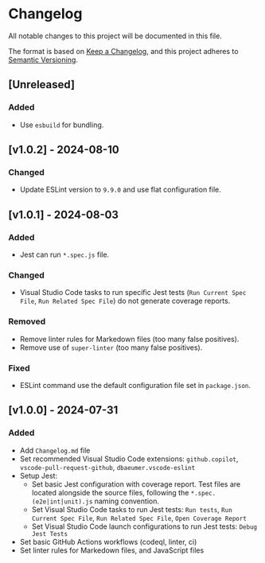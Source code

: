 # Changelog

All notable changes to this project will be documented in this file.

The format is based on [Keep a Changelog](https://keepachangelog.com/en/1.1.0/), and this project adheres to [Semantic Versioning](https://semver.org/spec/v2.0.0.html).

## [Unreleased]

### Added

- Use `esbuild` for bundling.

## [v1.0.2] - 2024-08-10

### Changed

- Update ESLint version to `9.9.0` and use flat configuration file.

## [v1.0.1] - 2024-08-03

### Added

- Jest can run `*.spec.js` file.

### Changed

- Visual Studio Code tasks to run specific Jest tests (`Run Current Spec File`, `Run Related Spec File`) do not generate coverage reports.

### Removed

- Remove linter rules for Markedown files (too many false positives).
- Remove use of `super-linter` (too many false positives).

### Fixed

- ESLint command use the default configuration file set in `package.json`.

## [v1.0.0] - 2024-07-31

### Added

- Add `Changelog.md` file
- Set recommended Visual Studio Code extensions: `github.copilot`, `vscode-pull-request-github`, `dbaeumer.vscode-eslint`
- Setup Jest:
  - Set basic Jest configuration with coverage report. Test files are located alongside the source files, following the `*.spec.(e2e|int|unit).js` naming convention.
  - Set Visual Studio Code tasks to run Jest tests: `Run tests`, `Run Current Spec File`, `Run Related Spec File`, `Open Coverage Report`
  - Set Visual Studio Code launch configurations to run Jest tests: `Debug Jest Tests`
- Set basic GitHub Actions workflows (codeql, linter, ci)
- Set linter rules for Markedown files, and JavaScript files
